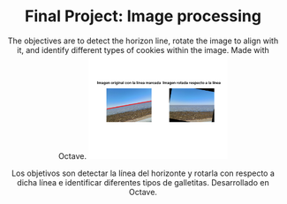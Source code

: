 <div align="center">
  <h1>Final Project: Image processing</h1>
  The objectives are to detect the horizon line, rotate the image to align with it, and identify different types of cookies within the image. Made with Octave.

  <img src="https://github.com/pintosmicaela/img-processing-final/blob/main/Photo%20alignment/Resultados/imagen1.png" alt="Result " width="50%" height="auto">
  
  Los objetivos son detectar la línea del horizonte y rotarla con respecto a dicha línea e identificar diferentes tipos de galletitas. Desarrollado en Octave.
</div>
